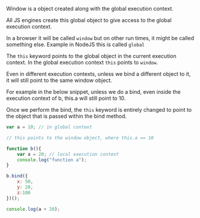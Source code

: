 Window is a object created along with the global execution context. 

All JS engines create this global object to give access to the global execution context. 

In a browser it will be called `window` but on other run times, it might be called something else. Example in NodeJS this is called `global`

The `this` keyword points to the global object in the current execution context. 
In the global execution context `this` points to `window`.

Even in different execution contexts, unless we bind a different object to it, it will still point to the same window object. 

For example in the below snippet, unless we do a bind, even inside the execution context of b, this.a will still point to 10.

Once we perform the bind, the `this` keyword is entirely changed to point to the object that is passed within the bind method.
```js
var a = 10; // in global context

// this points to the window object, where this.a == 10

function b(){
    var a = 20; // local execution context
    console.log("function a");
}

b.bind({
    x: 50,
    y: 20,
    z:100
})();

console.log(a + 20);
```